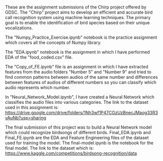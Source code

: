 These are the assignment submissions of the Chirp project offered by GDSC. The "Chirp" project aims to develop an efficient and accurate bird call recognition system using machine learning techniques. The primary goal is to enable the identification of bird species based on their unique vocalizations.

The "Numpy_Practice_Exercise.ipynb" notebook is the practice assignment which covers all the concepts of Numpy library.

The "EDA.ipynb" notebook is the assignment in which I have performed EDA of the "food_coded.csv" file.

The "Copy_of_FE.ipynb" file is an assignment in which I have extracted features from the audio folders "Number 5" and "Number 9" and tried to find common patterns between audios of the same number and differences between features of audios of different numbers so you can classify which audio represents which number. 

In "Neural_Network_Model.ipynb", I have created a Neural Network which classifies the audio files into various categories. The link to the dataset used in this assignment is: https://drive.google.com/drive/folders/1Nh3wf1P47CGzUzBnecJMaog33R3vAuNb?usp=sharing

The final submission of this project was to build a Neural Network model which could recognize birdsongs of different birds. Final_EDA.ipynb and Final_FE.ipynb are the EDA and Feature Engineering files of the dataset used for training the model. The final-model.ipynb is the notebook for the final model. The link to the dataset which is: https://www.kaggle.com/competitions/birdsong-recognition/data 

 

